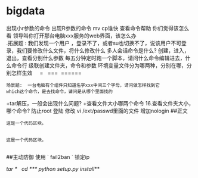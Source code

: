 # bigdata
  出现小r参数的命令
  出现R参数的命令
        mv cp谁快
        查看命令帮助 你们觉得该怎么看
        领导叫你打开那台电脑xxx服务的web界面，该怎么办      
        .拓展题 : 我们发现一个用户 ，登录不了，或者su也切换不了，说该用户不可登录，我们要修改什么文件，将什么修改什么
        多人会话命令是什么? 创建，进入，退出，查看分别什么参数
        每五分钟定时跑一个脚本，请问什么命令编辑进去，什么命令行
        级联创建文件夹，命令和参数
        环境变量文件分为哪两种，分别在哪，分别怎样生效
     =   ===
 ======
```隐藏文件什么标识开始，什么命令参数查看
场景题:  一台电脑有个组件只知道名字xxx中间三个字母，请问做怎样找到它
which这个命令，是去找命令，请问是从哪个里面找的
```
+tar解压，一般会出现什么问题?
+查看文件大小哪两个命令
16.查看文件夹大小，哪个命令?
防止root 登陆 修改  vi /ext/passwd里面的文件 增加nologin
##正文
<pre><code>这是一个代码区块。

</code></pre>
<code>这是一个代码区块。

</code>
##主动防御
使用 `  fail2ban `  锁定ip

*tar
 *   cd
     ***  python  setup.py install***
     
     
        
        

